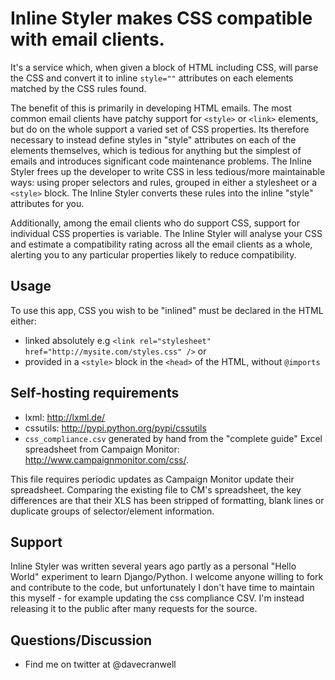 # Inline Styler makes CSS compatible with email clients.

It's a service which, when given a block of HTML including CSS, will parse the CSS and convert it to inline `style=""` attributes on each elements matched by the CSS rules found.

The benefit of this is primarily in developing HTML emails. The most common email clients have patchy support for `<style>` or `<link>` elements, but do on the whole support a varied set of CSS properties. Its therefore necessary to instead define styles in "style" attributes on each of the elements themselves, which is tedious for anything but the simplest of emails and introduces significant code maintenance problems. The Inline Styler frees up the developer to write CSS in less tedious/more maintainable ways: using proper selectors and rules, grouped in either a stylesheet or a `<style>` block. The Inline Styler converts these rules into the inline "style" attributes for you.

Additionally, among the email clients who do support CSS, support for individual CSS properties is variable. The Inline Styler will analyse your CSS and estimate a compatibility rating across all the email clients as a whole, alerting you to any particular properties likely to reduce compatibility.

## Usage

To use this app, CSS you wish to be "inlined" must be declared in the HTML either:

 - linked absolutely e.g `<link rel="stylesheet" href="http://mysite.com/styles.css" />` or
 - provided in a `<style>` block in the `<head>` of the HTML, without `@imports`

## Self-hosting requirements

 -  lxml: http://lxml.de/
 -  cssutils: http://pypi.python.org/pypi/cssutils
 - `css_compliance.csv` generated by hand from the "complete guide" Excel spreadsheet from Campaign Monitor: http://www.campaignmonitor.com/css/. 
  
  This file requires periodic updates as Campaign Monitor update their spreadsheet. Comparing the existing file to CM's spreadsheet, the key differences are that their XLS has been stripped of formatting, blank lines or duplicate groups of selector/element information.

## Support

Inline Styler was written several years ago partly as a personal "Hello World" experiment to learn Django/Python. I welcome anyone willing to fork and contribute to the code, but unfortunately I don't have time to maintain this myself - for example updating the css compliance CSV. I'm instead releasing it to the public after many requests for the source.

## Questions/Discussion
* Find me on twitter at @davecranwell
